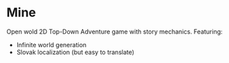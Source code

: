 # Mine
Open wold 2D Top-Down Adventure game with story mechanics.
Featuring:
- Infinite world generation
- Slovak localization (but easy to translate)